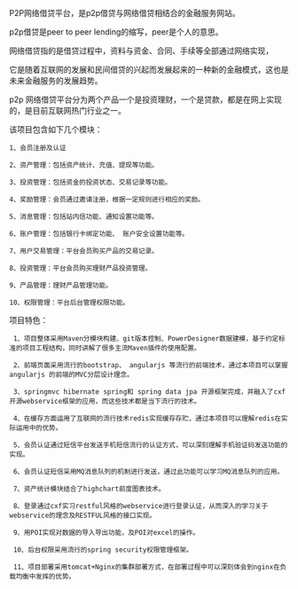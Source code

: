 P2P网络借贷平台，是p2p借贷与网络借贷相结合的金融服务网站。

p2p借贷是peer to peer lending的缩写，peer是个人的意思。

网络借贷指的是借贷过程中，资料与资金、合同、手续等全部通过网络实现，

它是随着互联网的发展和民间借贷的兴起而发展起来的一种新的金融模式，这也是未来金融服务的发展趋势。

p2p 网络借贷平台分为两个产品一个是投资理财，一个是贷款，都是在网上实现的，是目前互联网热门行业之一。


该项目包含如下几个模块：

	1、会员注册及认证
	
	2、资产管理：包括资产统计、充值、提现等功能。
	
	3、投资管理：包括资金的投资状态、交易记录等功能。
	
	4、奖励管理：会员通过邀请注册，根据一定规则进行相应的奖励。
	
	5、消息管理：包括站内信功能、通知设置功能等。
	
	6、账户管理：包括银行卡绑定功能、 账户安全设置功能等。
	
	7、用户交易管理：平台会员购买产品的交易记录。
	
	8、投资管理：平台会员购买理财产品投资管理。
	
	9、产品管理：理财产品管理功能。
	
	10、权限管理：平台后台管理权限功能。
	

项目特色： 

	 1、项目整体采用Maven分模块构建、git版本控制、PowerDesigner数据建模，基于约定标准的项目工程结构，同时讲解了很多主流Maven插件的使用配置。
	 
	 2、前端页面采用流行的bootstrap、 angularjs 等流行的前端技术，通过本项目可以掌握 angularjs 的前端的MVC分层设计理念。
	 
	 3、springmvc hibernate spring和 spring data jpa 开源框架完成，并融入了cxf开源webservice框架的应用，而这些技术都是当下流行的技术。
	 
	 4、在缓存方面运用了互联网的流行技术redis实现缓存存贮，通过本项目可以理解redis在实际运用中的优势。
	 
	 5、会员认证通过短信平台发送手机短信流行的认证方式，可以深刻理解手机验证码发送功能的实现。
	 
	 6、会员认证短信采用MQ消息队列的机制进行发送，通过此功能可以学习MQ消息队列的应用。
	 
	 7、资产统计模块结合了highchart前度图表技术。
	 
	 8、登录通过cxf实习restful风格的webservice进行登录认证，从而深入的学习关于webservice的理念及RESTFUL风格的接口实现。
	 
	 9、用POI实现对数据的导入导出功能，及POI对excel的操作。
	 
	 10、后台权限采用流行的spring security权限管理框架。
	 
	 11、项目部署采用tomcat+Nginx的集群部署方式，在部署过程中可以深刻体会到nginx在负载均衡中发挥的优势。
	 